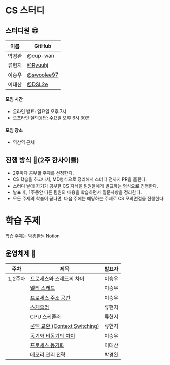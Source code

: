 # CS 스터디
## 스터디원 😎
| 이름   | GitHub                                         |
| ------ | ---------------------------------------------- |
| 박경완 | [@cup-wan](https://github.com/cup-wan) 
| 류현지 | [@Ryuuhj](https://github.com/Ryuuhj) |
| 이승우 | [@swoolee97](https://github.com/swoolee97) |
| 이대산 | [@DSL2e](https://github.com/DSL2e) |

#### 모임 시간
- 온라인 발표: 일요일 오후 7시
- 오프라인 질의응답: 수요일 오후 6시 30분

#### 모임 장소
- 역삼역 근처


## 진행 방식 🌳(2주 한사이클)
* 2주마다 공부할 주제를 선정한다.
* CS 학습을 하고나서, MD형식으로 정리해서 스터디 전까지 PR을 올린다.
* 스터디 날에 자기가 공부한 CS 지식을 팀원들에게 발표하는 형식으로 진행한다.
* 발표 후, 1주동안 다른 팀원의 내용을 학습하면서 질문사항을 정리한다.
* 모든 주제의 학습이 끝나면, 다음 주에는 해당하는 주제로 CS 모의면접을 진행한다.

# 학습 주제
학습 주제는 [박경완님 Notion](https://cup-wan.notion.site/CS-ver-26dd86f10e06486ebded9dcba8c4499b)

## 운영체제 📌
| 주차  | 제목                                                                                                                                                               | 발표자 |
|-----|------------------------------------------------------------------------------------------------------------------------------------------------------------------|-----|
| 1,2주차 | [프로세스와 스레드의 차이]()                                  | 이승우 |
|     | [멀티 스레드]()                                                  | 이승우 |
|     | [프로세스 주소 공간]()                                           | 이승우 |
|     | [스케줄러]()                                                     | 류현지 |
|     | [CPU 스케줄러]()                                                 | 류현지 |
|     | [문맥 교환 (Context Switching)]()                                | 류현지 |
|     | [동기와 비동기의 차이]()                                         | 이승우 |
|     | [프로세스 동기화]()                                              | 이대산 |
|     | [메모리 관리 전략]()                                              | 박경완 |
